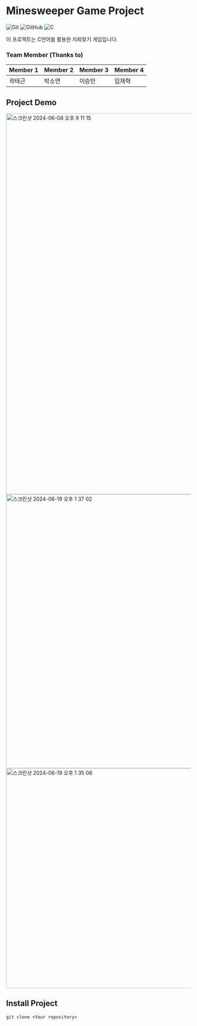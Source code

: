 # Minesweeper Game Project

![Git](https://img.shields.io/badge/git-%23F05033.svg?style=for-the-badge&logo=git&logoColor=white)
![GitHub](https://img.shields.io/badge/github-%23121011.svg?style=for-the-badge&logo=github&logoColor=white)
![C](https://img.shields.io/badge/c-%2300599C.svg?style=for-the-badge&logo=c&logoColor=white)

이 프로젝트는 C언어를 활용한 지뢰찾기 게임입니다.

### Team Member (Thanks to)
|Member 1|Member 2|Member 3|Member 4|
|---|---|---|---|
|곽태근|박소연|이승민|임재혁|

## Project Demo
<img width="1036" alt="스크린샷 2024-06-08 오후 9 11 15" src="https://github.com/rhkr8521/Advanced_Computer_Programming_Project_2/assets/12209059/224db8b4-b8e0-47dd-94cb-05299831b0f0">
<img width="745" alt="스크린샷 2024-06-19 오후 1 37 02" src="https://github.com/rhkr8521/Advanced_Computer_Programming_Project_2/assets/12209059/2a71d691-c60c-4c12-9313-4c6f6dee0f2c">
<img width="598" alt="스크린샷 2024-06-19 오후 1 35 06" src="https://github.com/rhkr8521/Advanced_Computer_Programming_Project_2/assets/12209059/60ab268c-ff78-48da-9ee5-cd0ef97eaa2f">

## Install Project
    git clone <Your repository>
